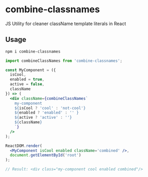 # combine-classnames

JS Utility for cleaner className template literals in React

## Usage

```sh
npm i combine-classnames
```

```jsx
import combineClassNames from 'combine-classnames';

const MyComponent = ({
  isCool,
  enabled = true,
  active = false,
  className
}) => (
  <div className={combineClassNames`
    my-component
    ${isCool ? 'cool' : 'not-cool'}
    ${enabled ? 'enabled' : '' }
    ${active ? 'active' : ''}
    ${className}
    `}
  />
);

ReactDOM.render(
  <MyComponent isCool enabled className='combined' />,
  document.getElementById('root')
);

// Result: <div class="my-component cool enabled combined"/>
```

